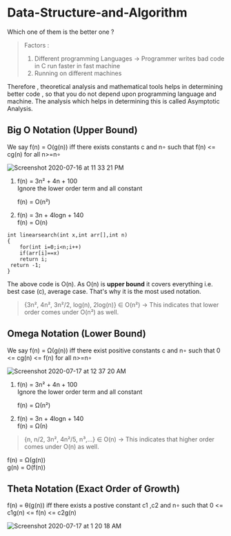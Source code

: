 # Data-Structure-and-Algorithm

Which one of them is the better one ?    
> Factors :  
> 1. Different programming Languages -> Programmer writes bad code in C run faster in fast machine  
> 2. Running on different machines  

Therefore , theoretical analysis and mathematical tools helps in determining better code , so that you do not depend upon programming language and machine. The analysis which helps in determining this is called Asymptotic Analysis.

## Big O Notation (Upper Bound)

We say f(n) = O(g(n)) iff there exists constants c and n∘  such that f(n) <= cg(n) for all n>=n∘   

![Screenshot 2020-07-16 at 11 33 21 PM](https://user-images.githubusercontent.com/68182511/87706536-4f376c00-c7bd-11ea-9e0d-1c04ff6099ea.png)

1. f(n) = 3n² + 4n + 100  
   Ignore the lower order term and all constant   

   f(n) = O(n²)  

2. f(n) = 3n + 4logn + 140     
   f(n) = O(n)  
     
```
int linearsearch(int x,int arr[],int n)
{
    for(int i=0;i<n;i++)
    if(arr[i]==x)
    return i;
 return -1;   
}
```  
The above code is O(n). As O(n) is __upper bound__ it covers everything i.e. best case (c), average case. That's why it is the most used notation.  

>{3n², 4n², 3n²/2, log(n), 2log(n)} ∈ O(n²) -> This indicates that lower order comes under O(n²) as well.  

## Omega Notation (Lower Bound)  

We say f(n) = Ω(g(n)) iff there exist positive constants c and n∘ such that 0 <= cg(n) <= f(n) for all n>=n∘  
 
![Screenshot 2020-07-17 at 12 37 20 AM](https://user-images.githubusercontent.com/68182511/87712099-d4bf1a00-c7c5-11ea-8674-08fde32c31ed.png)  

1. f(n) = 3n² + 4n + 100  
   Ignore the lower order term and all constant   

   f(n) = Ω(n²)  

2. f(n) = 3n + 4logn + 140     
   f(n) = Ω(n)  


>{n, n/2, 3n², 4n²/5, n³,...} ∈ O(n) -> This indicates that higher order comes under O(n) as well.  

f(n) = Ω(g(n))  
g(n) = O(f(n)) 

## Theta Notation (Exact Order of Growth)

f(n) = θ(g(n)) iff there exists a postive constant c1 ,c2 and n∘ such that 0 <= c1g(n) <= f(n) <= c2g(n)  

![Screenshot 2020-07-17 at 1 20 18 AM](https://user-images.githubusercontent.com/68182511/87716569-a3961800-c7cc-11ea-9b65-97b8b2ad8a75.png)










